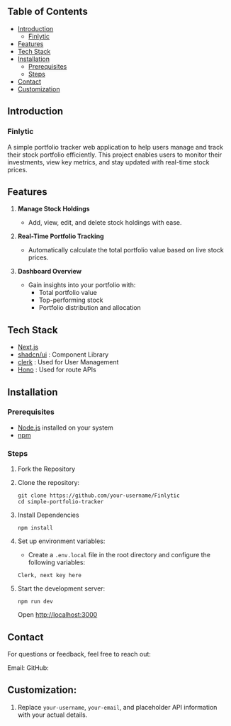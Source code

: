 ## Table of Contents 

- [Introduction](#introduction)
    - [Finlytic](#finlytic)
- [Features](#features)
- [Tech Stack](#tech-stack)
- [Installation](#installation)
    - [Prerequisites](#prerequisites)
    - [Steps](#steps)
- [Contact](#contact)
- [Customization](#customization)


## Introduction

### Finlytic 

A simple portfolio tracker web application to help users manage and track their stock portfolio efficiently. This project enables users to monitor their investments, view key metrics, and stay updated with real-time stock prices.


## Features

1. **Manage Stock Holdings**
   - Add, view, edit, and delete stock holdings with ease.

2. **Real-Time Portfolio Tracking**
   - Automatically calculate the total portfolio value based on live stock prices.

3. **Dashboard Overview**
   - Gain insights into your portfolio with:
     - Total portfolio value
     - Top-performing stock
     - Portfolio distribution and allocation

## Tech Stack
- [Next.js](https://nextjs.org)
- [shadcn/ui](https://ui.shadcn.com/) : Component Library
- [clerk](https://clerk.com/) : Used for User Management
- [Hono](https://hono.dev/) : Used for route APIs


## Installation

### Prerequisites
- [Node.js](https://nodejs.org/) installed on your system
- [npm](https://www.npmjs.com/)

### Steps
1. Fork the Repository

2. Clone the repository:
   ```
   git clone https://github.com/your-username/Finlytic
   cd simple-portfolio-tracker
   ```

3. Install Dependencies 
   ```
   npm install
   ```

4. Set up environment variables: 
    - Create a `.env.local` file in the root directory and configure the following variables:
    ```
    Clerk, next key here
    ```

5. Start the development server:
    ```
    npm run dev
    ```
   Open [http://localhost:3000](http://localhost:3000) 


## Contact
For questions or feedback, feel free to reach out:

Email: 
GitHub: 


## Customization:
1. Replace `your-username`, `your-email`, and placeholder API information with your actual details.